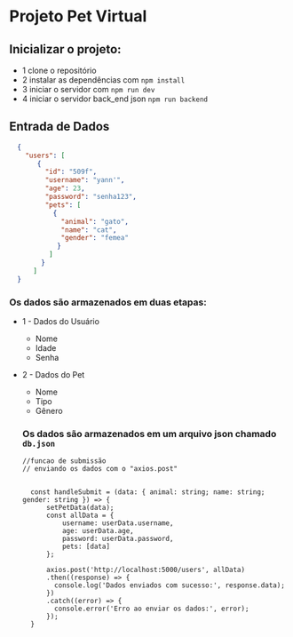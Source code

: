# Projeto Pet Virtual

## Inicializar o projeto:
  * 1 clone o repositório
  * 2 instalar as dependências com `npm install`
  * 3 iniciar o servidor com `npm run dev`
  * 4 iniciar o servidor back_end json `npm run backend`

  ## Entrada de Dados
```json
  {
    "users": [
       {
         "id": "509f",
         "username": "yann'",
         "age": 23,
         "password": "senha123",
         "pets": [
           {
             "animal": "gato",
             "name": "cat",
             "gender": "femea"
            }
          ]
        }
      ]
  }
```
### Os dados são armazenados em duas etapas:
* 1 - Dados do Usuário
  * Nome
  * Idade
  * Senha
* 2 - Dados do Pet
  * Nome
  * Tipo
  * Gênero
  ### Os dados são armazenados em um arquivo json chamado `db.json`

  ```
  //funcao de submissão
  // enviando os dados com o "axios.post"
  

    const handleSubmit = (data: { animal: string; name: string; gender: string }) => {
        setPetData(data);
        const allData = {
            username: userData.username,
            age: userData.age,
            password: userData.password,
            pets: [data]  
        };

        axios.post('http://localhost:5000/users', allData)
        .then((response) => {
          console.log('Dados enviados com sucesso:', response.data);
        })
        .catch((error) => {
          console.error('Erro ao enviar os dados:', error);
        });
    }
    ```